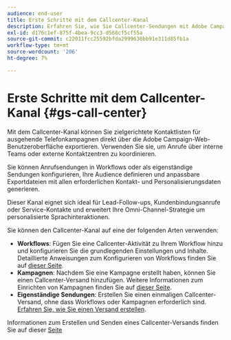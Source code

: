 ```yaml
---
audience: end-user
title: Erste Schritte mit dem Callcenter-Kanal
description: Erfahren Sie, wie Sie Callcenter-Sendungen mit Adobe Campaign Web erstellen und senden
exl-id: d176c1ef-875f-4bea-9cc3-d568cf5cf55a
source-git-commit: c22011fcc25592bfda2999630bb91e311d85fb1a
workflow-type: tm+mt
source-wordcount: '206'
ht-degree: 7%

---
```


# Erste Schritte mit dem Callcenter-Kanal {#gs-call-center}

Mit dem Callcenter-Kanal können Sie zielgerichtete Kontaktlisten für ausgehende Telefonkampagnen direkt über die Adobe Campaign-Web-Benutzeroberfläche exportieren. Verwenden Sie sie, um Anrufe über interne Teams oder externe Kontaktzentren zu koordinieren.

Sie können Anrufsendungen in Workflows oder als eigenständige Sendungen konfigurieren, Ihre Audience definieren und anpassbare Exportdateien mit allen erforderlichen Kontakt- und Personalisierungsdaten generieren.

Dieser Kanal eignet sich ideal für Lead-Follow-ups, Kundenbindungsanrufe oder Service-Kontakte und erweitert Ihre Omni-Channel-Strategie um personalisierte Sprachinteraktionen.

Sie können den Callcenter-Kanal auf eine der folgenden Arten verwenden:

* **Workflows**: Fügen Sie eine Callcenter-Aktivität zu Ihrem Workflow hinzu und konfigurieren Sie die grundlegenden Einstellungen und Inhalte. Detaillierte Anweisungen zum Konfigurieren von Workflows finden Sie auf [dieser Seite](../workflows/gs-workflow-creation.md).
* **Kampagnen**: Nachdem Sie eine Kampagne erstellt haben, können Sie einen Callcenter-Versand hinzufügen. Weitere Informationen zum Einrichten von Kampagnen finden Sie auf [dieser Seite](../campaigns/gs-campaigns.md).
* **Eigenständige Sendungen**: Erstellen Sie einen einmaligen Callcenter-Versand, ohne dass Workflows oder Kampagnen erforderlich sind. [Erfahren Sie, wie Sie einen Versand erstellen](../msg/gs-deliveries.md).

Informationen zum Erstellen und Senden eines Callcenter-Versands finden Sie auf dieser [Seite](../call-center/create-call-center.md)
